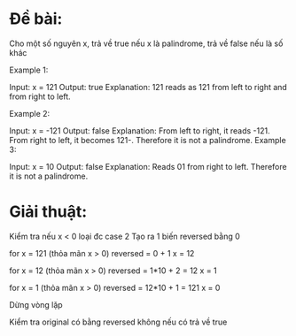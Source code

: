 # Đề bài:
Cho một số nguyên x, trả về true nếu x là palindrome, trả về false nếu là số khác

Example 1:

Input: x = 121
Output: true
Explanation: 121 reads as 121 from left to right and from right to left.

Example 2:

Input: x = -121
Output: false
Explanation: From left to right, it reads -121. From right to left, it becomes 121-. Therefore it is not a palindrome.
Example 3:

Input: x = 10
Output: false
Explanation: Reads 01 from right to left. Therefore it is not a palindrome.

# Giải thuật:
Kiểm tra nếu x < 0 loại đc case 2
Tạo ra 1 biến reversed bằng 0

for x = 121 (thỏa mãn x > 0)
reversed = 0 + 1
x = 12

for x = 12 (thỏa mãn x > 0)
reversed = 1*10 + 2 = 12
x = 1

for x = 1 (thỏa mãn x > 0)
reversed = 12*10 + 1 = 121
x = 0

Dừng vòng lặp

Kiểm tra original có bằng reversed không nếu có trả về true



